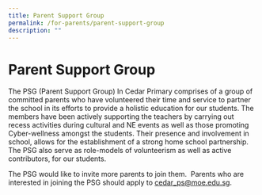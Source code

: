 ```yaml
---
title: Parent Support Group
permalink: /for-parents/parent-support-group
description: ""
---
```

# **Parent Support Group**

The PSG (Parent Support Group) In Cedar Primary comprises of a group of committed parents who have volunteered their time and service to partner the school in its efforts to provide a holistic education for our students. The members have been actively supporting the teachers by carrying out recess activities during cultural and NE events as well as those promoting Cyber-wellness amongst the students. Their presence and involvement in school, allows for the establishment of a strong home school partnership. The PSG also serve as role-models of volunteerism as well as active contributors, for our students.

The PSG would like to invite more parents to join them.  Parents who are interested in joining the PSG should apply to [cedar\_ps@moe.edu.sg](mailto:cedar_ps@moe.edu.sg).